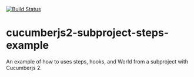 [![Build Status](https://travis-ci.org/kAworu/cucumberjs2-subproject-steps-example.svg?branch=master)](https://travis-ci.org/kAworu/cucumberjs2-subproject-steps-example)

# cucumberjs2-subproject-steps-example

An example of how to uses steps, hooks, and World from a subproject with
Cucumberjs 2.
